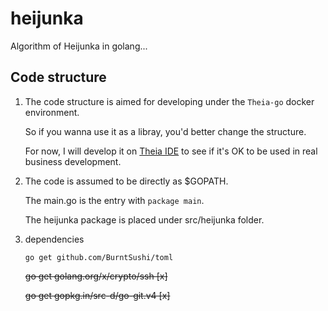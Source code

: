 # heijunka
Algorithm of Heijunka in golang...

## Code structure

1. The code structure is aimed for developing under the `Theia-go` docker environment.

    So if you wanna use it as a libray, you'd better change the structure. 
    
    For now, I will develop it on [Theia IDE](https://theia-ide.org/) to see if it's OK to be used in real business development.

2. The code is assumed to be directly as $GOPATH. 

    The main.go is the entry with `package main`.

    The heijunka package is placed under src/heijunka folder.

3. dependencies

    ```
    go get github.com/BurntSushi/toml
    
    ```

    ~~go get golang.org/x/crypto/ssh [x]~~
    
    ~~go get gopkg.in/src-d/go-git.v4 [x]~~
